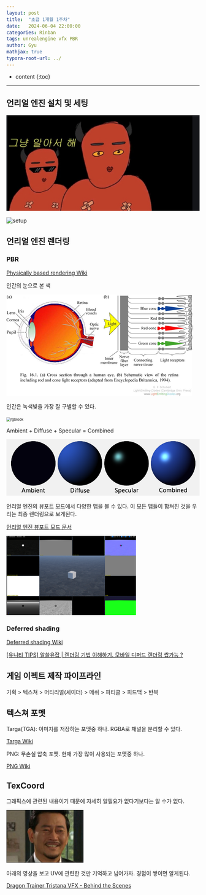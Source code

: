 ```yaml
---
layout: post
title:  "초급 1개월 1주차"
date:   2024-06-04 22:00:00
categories: Rinban
tags: unrealengine vfx PBR
author: Gyu
mathjax: true
typora-root-url: ../
---
```


* content
{:toc}

---
## 언리얼 엔진 설치 및 세팅

<img src="/assets/images/2024-06-04-rinban-a-1m1w/ala.jpg" alt="ala" style="zoom:50%;" />

![setup](/assets/images/2024-06-04-rinban-a-1m1w/setup.gif)

## 언리얼 엔진 렌더링

### PBR

[Physically based rendering Wiki](https://en.wikipedia.org/wiki/Physically_based_rendering)

인간의 눈으로 본 색

<img src="/assets/images/2024-06-04-rinban-a-1m1w/F16-01 Human eye.jpg" alt="F16-01 Human eye" style="zoom:50%;" />

인간은 녹색빛을 가장 잘 구별할 수 있다.

<img src="/assets/images/2024-06-04-rinban-a-1m1w/rgblook.gif" alt="rgblook" style="zoom:67%;" />

Ambient + Diffuse + Specular = Combined

![amb_diff_spec](/assets/images/2024-06-04-rinban-a-1m1w/amb_diff_spec.png)



언리얼 엔진의 뷰포트 모드에서 다양한 맵을 볼 수 있다. 이 모든 맵들이 합쳐진 것을 우리는 최종 렌더링으로 보게된다.

[언리얼 엔진 뷰포트 모드 문서](https://dev.epicgames.com/documentation/ko-kr/unreal-engine/viewport-modes-in-unreal-engine)

<img src="/assets/images/2024-06-04-rinban-a-1m1w/overview.png" alt="overview" style="zoom: 33%;" />

### Deferred shading

[Deferred shading Wiki](https://en.wikipedia.org/wiki/Deferred_shading)

[[유니티 TIPS] 알쓸유잡 | 렌더링 기법 이해하기. 모바일 디퍼드 렌더링 쌉가능 ?](https://www.youtube.com/watch?v=anz5bHVbeEY)



## 게임 이펙트 제작 파이프라인

기획 > 텍스쳐 > 머티리얼(셰이더) > 메쉬 > 파티클 > 피드백 > 반복



## 텍스쳐 포멧

Targa(TGA): 이미지를 저장하는 포맷중 하나. RGBA로 채널을 분리할 수 있다.

[Targa Wiki](https://en.wikipedia.org/wiki/Truevision_TGA)

PNG: 무손실 압축 포맷. 현재 가장 많이 사용되는 포맷중 하나.

[PNG Wiki](https://en.wikipedia.org/wiki/PNG)



## TexCoord

그래픽스에 관련된 내용이기 때문에 자세히 알필요가 없다기보다는 알 수가 없다. 

<img src="/assets/images/2024-06-04-rinban-a-1m1w/sad.jpg" alt="sad" style="zoom: 50%;" />

아래의 영상을 보고 UV에 관련한 것만 기억하고 넘어가자. 경험이 쌓이면 알게된다.

[Dragon Trainer Tristana VFX - Behind the Scenes](https://youtu.be/I6S-NEF-UlM?si=GVEhuULN2m9RFVLB)

